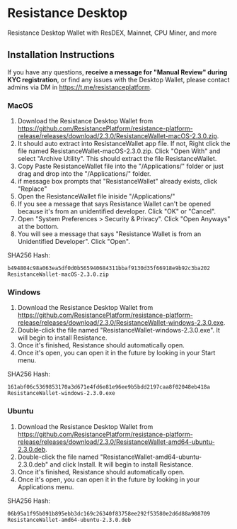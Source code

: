 # Resistance Desktop 
Resistance Desktop Wallet with ResDEX, Mainnet, CPU Miner, and more

## Installation Instructions

If you have any questions, **receive a message for "Manual Review" during KYC registration**, or find any issues with the Desktop Wallet, please contact admins via DM in https://t.me/resistanceplatform.

### MacOS

1. Download the Resistance Desktop Wallet from https://github.com/ResistancePlatform/resistance-platform-release/releases/download/2.3.0/ResistanceWallet-macOS-2.3.0.zip.
2. It should auto extract into ResistanceWallet app file. If not, Right click the file named ResistanceWallet-macOS-2.3.0.zip. Click "Open With" and select "Archive Utility". This should extract the file ResistanceWallet.
3. Copy Paste ResistanceWallet file into the "/Applications/" folder or just drag and drop into the "/Applications/" folder.
4. if message box prompts that "ResistanceWallet" already exists, click "Replace"
5. Open the ResistanceWallet file iniside "/Applications/"
6. If you see a message that says Resistance Wallet can't be opened because it's from an unidentified developer. Click "OK" or "Cancel".
7. Open "System Preferences > Security & Privacy". Click "Open Anyways" at the bottom.
8. You will see a message that says "Resistance Wallet is from an Unidentified Developer". Click "Open".


SHA256 Hash:

```
b494804c98a063ea5df0d0b565940684311bbaf9130d35f66918e9b92c3ba202  ResistanceWallet-macOS-2.3.0.zip
```


### Windows

1. Download the Resistance Desktop Wallet from https://github.com/ResistancePlatform/resistance-platform-release/releases/download/2.3.0/ResistanceWallet-windows-2.3.0.exe.
2. Double-click the file named "ResistanceWallet-windows-2.3.0.exe". It will begin to install Resistance.
3. Once it's finished, Resistance should automatically open.
4. Once it's open, you can open it in the future by looking in your Start menu.

SHA256 Hash:

```
161abf06c5369853170a3d671e4fd6e81e96ee9b5bdd2197caa8f02048eb418a  ResistanceWallet-windows-2.3.0.exe
```


### Ubuntu

1. Download the Resistance Desktop Wallet from https://github.com/ResistancePlatform/resistance-platform-release/releases/download/2.3.0/ResistanceWallet-amd64-ubuntu-2.3.0.deb.
2. Double-click the file named "ResistanceWallet-amd64-ubuntu-2.3.0.deb" and click Install. It will begin to install Resistance.
3. Once it's finished, Resistance should automatically open.
4. Once it's open, you can open it in the future by looking in your Applications menu.

SHA256 Hash:

```
06b95a1f95b091b895ebb3dc169c26340f83758ee292f53580e2d6d88a908709  ResistanceWallet-amd64-ubuntu-2.3.0.deb
```


